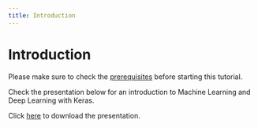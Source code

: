 ```yaml
---
title: Introduction
---
```


# Introduction

Please make sure to check the [prerequisites]({{site.baseurl}}/modules/prerequisites/prerequisites/)
before starting this tutorial.

Check the presentation below for an introduction to Machine Learning and Deep Learning with Keras.

Click [here]({{site.baseurl}}/presentations/DeepLearningKeras.pdf) to download the presentation.

